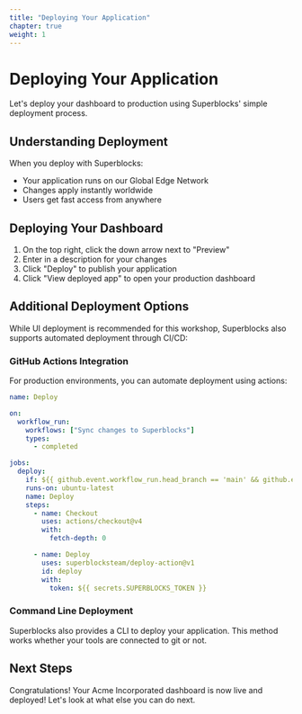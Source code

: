 ```yaml
---
title: "Deploying Your Application"
chapter: true
weight: 1
---
```


# Deploying Your Application

Let's deploy your dashboard to production using Superblocks' simple deployment process.

## Understanding Deployment

When you deploy with Superblocks:
- Your application runs on our Global Edge Network
- Changes apply instantly worldwide
- Users get fast access from anywhere

## Deploying Your Dashboard

1. On the top right, click the down arrow next to "Preview"
2. Enter in a description for your changes
3. Click "Deploy" to publish your application
4. Click "View deployed app" to open your production dashboard

## Additional Deployment Options

While UI deployment is recommended for this workshop, Superblocks also supports automated deployment through CI/CD:

### GitHub Actions Integration

For production environments, you can automate deployment using actions:

```yaml
name: Deploy

on:
  workflow_run:  
    workflows: ["Sync changes to Superblocks"] 
    types:  
      - completed

jobs:
  deploy:
    if: ${{ github.event.workflow_run.head_branch == 'main' && github.event.workflow_run.conclusion == 'success' }} 
    runs-on: ubuntu-latest
    name: Deploy
    steps:
      - name: Checkout
        uses: actions/checkout@v4
        with:
          fetch-depth: 0

      - name: Deploy
        uses: superblocksteam/deploy-action@v1
        id: deploy
        with:
          token: ${{ secrets.SUPERBLOCKS_TOKEN }}
```

### Command Line Deployment

Superblocks also provides a CLI to deploy your application. This method works whether your tools are connected to git or not. 

## Next Steps
Congratulations! Your Acme Incorporated dashboard is now live and deployed! Let's look at what else you can do next.
